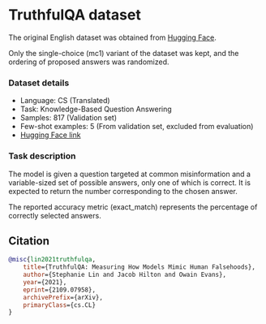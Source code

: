 # TruthfulQA dataset

The original English dataset was obtained from [Hugging Face](https://huggingface.co/datasets/truthful_qa).

Only the single-choice (mc1) variant of the dataset was kept, and the ordering of proposed answers was randomized.

### Dataset details

- Language: CS (Translated)
- Task: Knowledge-Based Question Answering
- Samples: 817 (Validation set)
- Few-shot examples: 5 (From validation set, excluded from evaluation)
- [Hugging Face link](https://huggingface.co/datasets/CIIRC-NLP/truthful_qa-shuffled)

### Task description

The model is given a question targeted at common misinformation and a variable-sized set of possible answers, only one of which is correct. It is expected to return the number corresponding to the chosen answer.

The reported accuracy metric (exact_match) represents the percentage of correctly selected answers.

## Citation

```bibtex
@misc{lin2021truthfulqa,
    title={TruthfulQA: Measuring How Models Mimic Human Falsehoods},
    author={Stephanie Lin and Jacob Hilton and Owain Evans},
    year={2021},
    eprint={2109.07958},
    archivePrefix={arXiv},
    primaryClass={cs.CL}
}

```
